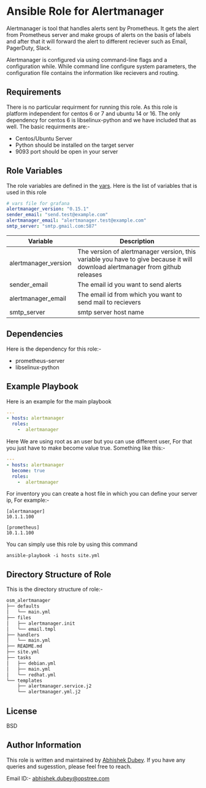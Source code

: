 # Ansible Role for Alertmanager

Alertmanager is tool that handles alerts sent by Prometheus. It gets the alert from Prometheus server and make groups of alerts on the basis of labels and after that it will forward the alert to different reciever such as Email, PagerDuty, Slack.

Alertmanager is configured via using command-line flags and a configuration while. While command line configure system parameters, the configuration file contains the information like recievers and routing.

## Requirements

There is no particular requirment for running this role. As this role is platform independent for centos 6 or 7 and ubuntu 14 or 16. The only dependency for centos 6 is libselinux-python and we have included that as well.
The basic requirments are:-
- Centos/Ubuntu Server
- Python should be installed on the target server
- 9093 port should be open in your server

## Role Variables
The role variables are defined in the [vars](https://gitlab.com/oosm/osm_alertmanager/tree/master/defaults). Here is the list of variables that is used in this role

```yaml
# vars file for grafana
alertmanager_version: "0.15.1"
sender_email: "send.test@example.com"
alertmanager_email: "alertmanager.test@example.com"
smtp_server: "smtp.gmail.com:587"
```

|Variable | Description|
|---------|------------|
|alertmanager_version| The version of alertmanager version, this variable you have to give because it will download alertmanager from github releases|
|sender_email| The email id you want to send alerts||
|alertmanager_email| The email id from which you want to send mail to recievers|
|smtp_server | smtp server host name|

## Dependencies

Here is the dependency for this role:-
- prometheus-server
- libselinux-python

## Example Playbook

Here is an example for the main playbook

```yaml
---
- hosts: alertmanager
  roles:
    -  alertmanager
```
Here We are using root as an user but you can use different user, For that you just have to make become value true. Something like this:-
```yaml
---
- hosts: alertmanager
  become: true
  roles:
    -  alertmanager
```

For inventory you can create a host file in which you can define your server ip, For example:-

```
[alertmanager]
10.1.1.100

[prometheus]
10.1.1.100
```

You can simply use this role by using this command
```shell
ansible-playbook -i hosts site.yml
```

## Directory Structure of Role
This is the directory structure of role:-
```bash
osm_alertmanager
├── defaults
│   └── main.yml
├── files
│   ├── alertmanager.init
│   └── email.tmpl
├── handlers
│   └── main.yml
├── README.md
├── site.yml
├── tasks
│   ├── debian.yml
│   ├── main.yml
│   └── redhat.yml
└── templates
    ├── alertmanager.service.j2
    └── alertmanager.yml.j2
```
## License

BSD

## Author Information

This role is written and maintained by [Abhishek Dubey](https://gitlab.com/abhishek-dubey). If you have any queries and sugesstion, please feel free to reach.

Email ID:- [abhishek.dubey@opstree.com]()
